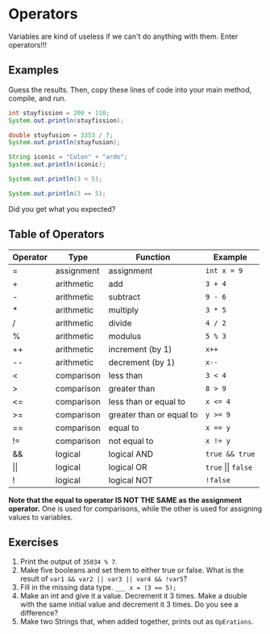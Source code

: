 # Operators

Variables are kind of useless if we can't do anything with them. Enter operators!!!

## Examples
Guess the results. Then, copy these lines of code into your main method, compile, and run.

```java
int stuyfission = 200 + 110;
System.out.println(stuyfission);
```

```java
double stuyfusion = 3353 / 7;
System.out.println(stuyfusion);
```

```java
String iconic = "Colon" + "ardo";
System.out.println(iconic);
```

```java
System.out.println(3 < 5);
```

```java
System.out.println(3 == 5);
```

Did you get what you expected?

## Table of Operators

| Operator     | Type       | Function                 | Example                     |
|--------------|------------|--------------------------|-----------------------------|
| =            | assignment | assignment               | `int x = 9`                 |
| +            | arithmetic | add                      | `3 + 4`                     |
| -            | arithmetic | subtract                 | `9 - 6`                     |
| *            | arithmetic | multiply                 | `3 * 5`                     |
| /            | arithmetic | divide                   | `4 / 2`                     |
| %            | arithmetic | modulus                  | `5 % 3`                     |
| ++           | arithmetic | increment (by 1)         | `x++`                       |
| --           | arithmetic | decrement (by 1)         | `x--`                       |
| <            | comparison | less than                | `3 < 4`                     |
| >            | comparison | greater than             | `8 > 9`                     |
| <=           | comparison | less than or equal to    | `x <= 4`                    |
| >=           | comparison | greater than or equal to | `y >= 9`                    |
| ==           | comparison | equal to                 | `x == y`                    |
| !=           | comparison | not equal to             | `x != y`                    |
| &&           | logical    | logical AND              | `true && true`              |
| &#124;&#124; | logical    | logical OR               | `true` &#124;&#124; `false` |
| !            | logical    | logical NOT              | `!false`                    |

__Note that the equal to operator IS NOT THE SAME as the assignment operator.__ One is used for comparisons, while the other is used for assigning values to variables.

## Exercises

1. Print the output of `35034 % 7`.
2. Make five booleans and set them to either true or false. What is the result of `var1 && var2 || var3 || var4 && !var5`?
3. Fill in the missing data type. `___ x = (3 == 5);`
4. Make an int and give it a value. Decrement it 3 times. Make a double with the same initial value and decrement it 3 times. Do you see a difference?
5. Make two Strings that, when added together, prints out as `OpErations`.
